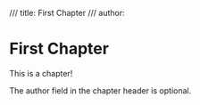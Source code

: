 /// title: First Chapter
/// author: 

# First Chapter
This is a chapter!

The author field in the chapter header is optional.